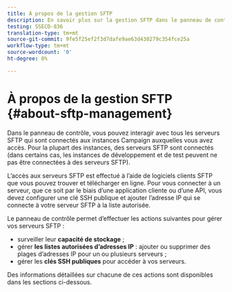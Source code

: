 ```yaml
---
title: À propos de la gestion SFTP
description: En savoir plus sur la gestion SFTP dans le panneau de contrôle
testing: SSECD-836
translation-type: tm+mt
source-git-commit: 9fe5f25ef2f3d7dafe9ae63d430279c354fce25a
workflow-type: tm+mt
source-wordcount: '0'
ht-degree: 0%

---
```



# À propos de la gestion SFTP {#about-sftp-management}

Dans le panneau de contrôle, vous pouvez interagir avec tous les serveurs SFTP qui sont connectés aux instances Campaign auxquelles vous avez accès. Pour la plupart des instances, des serveurs SFTP sont connectés (dans certains cas, les instances de développement et de test peuvent ne pas être connectées à des serveurs SFTP).

L’accès aux serveurs SFTP est effectué à l’aide de logiciels clients SFTP que vous pouvez trouver et télécharger en ligne. Pour vous connecter à un serveur, que ce soit par le biais d’une application cliente ou d’une API, vous devez configurer une clé SSH publique et ajouter l’adresse IP qui se connecte à votre serveur SFTP à la liste autorisée.

Le panneau de contrôle permet d’effectuer les actions suivantes pour gérer vos serveurs SFTP :

* surveiller leur **capacité de stockage** ;
* gérer **les listes autorisées d’adresses IP** : ajouter ou supprimer des plages d’adresses IP pour un ou plusieurs serveurs ;
* gérer les **clés SSH publiques** pour accéder à vos serveurs.

Des informations détaillées sur chacune de ces actions sont disponibles dans les sections ci-dessous.
